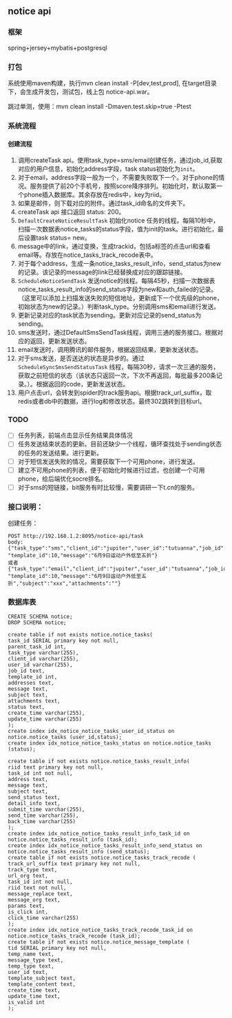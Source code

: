 ## notice api

### 框架
spring+jersey+mybatis+postgresql

### 打包

系统使用maven构建，执行mvn clean install -P[dev,test,prod], 在target目录下，会生成开发包，测试包，线上包 notice-api.war。

跳过单测，使用：mvn clean install  -Dmaven.test.skip=true -Ptest

### 系统流程
#### 创建流程
1. 调用createTask api。使用task_type=sms/email创建任务，通过job_id,获取对应的用户信息，初始化address字段，task status初始化为`init`。
2. 对于email，address字段一般为一个，不需要失败取下一个。对于phone的情况。服务提供了前20个手机号，按照score降序排列。初始化时，默认取第一个phone插入数据库。其余存放在redis中，key为riid。
3. 如果是邮件，则下载对应的附件。通过task_id命名的文件夹下。
4. createTask api 接口返回 status: 200。
5. `DefaultCreateNoticeResultTask` 初始化notice 任务的线程。每隔10秒中，扫描一次数据表notice_tasks的status字段，值为init的task。进行初始化，最后设置task status= new。
6. message中的link，通过变换，生成trackid，包括a标签的点击url和查看email等。存放在notice_tasks_track_recode表中。
7. 对于每个address，生成一条notice_tasks_result_info，send_status为new的记录。该记录的message的link已经替换成对应的跟踪链接。
8. `ScheduleNoticeSendTask` 发送notice的线程。每隔45秒，扫描一次数据表notice_tasks_result_info的send_status字段为new和auth_failed的记录。（这里可以添加上扫描发送失败的短信地址，更新成下一个优先级的phone，初始状态为new的记录。）判断task_type。分别调用sms和email进行发送。
9. 更新记录对应的task状态为sending。更新对应记录的send_status为sending。
10. sms发送时，通过DefaultSmsSendTask线程，调用三通的服务接口。根据对应的返回，更新发送状态。
11. email发送时，调用腾讯的邮件服务，根据返回结果，更新发送状态。
12. 对于sms发送，是否送达的状态是异步的。通过`ScheduleSyncSmsSendStatusTask` 线程，每隔30秒，请求一次三通的服务，获取之前短信的状态（该状态只返回一次，下次不再返回，每批最多200条记录。）。根据返回的code，更新发送状态。
13. 用户点击url，会转发到spider的track服务api。根据track_url_suffix，取redis或者db中的数据，进行log和修改状态。最终302跳转到目标url。


### TODO

- [ ] 任务列表，前端点击显示任务结果具体情况
- [ ] 任务发送结束状态的更新。目前还缺少一个线程，循环查找处于sending状态的任务的发送结果。进行更新。
- [ ] 对于短信发送失败的情况，需要获取下一个可用phone，进行发送。
- [ ] 建立不可用phone的列表，便于初始化时候进行过滤，也创建一个可用phone，给后端优化socre排名。
- [ ] 对于sms的短链接，bit服务有时比较慢，需要调研一下t.cn的服务。

### 接口说明：

创建任务：

	POST http://192.168.1.2:8095/notice-api/task
	body:
	{"task_type":"sms","client_id":"jupiter","user_id":"tutuanna","job_id":"xxx",
	"template_id":10,"message":"6月9日运动户外低至五折"}
	或者	
	{"task_type":"email","client_id":"jupiter","user_id":"tutuanna","job_id":"xxx",
	"template_id":10,"message":"6月9日运动户外低至五折","subject":"xxx","attachments":""}





### 数据库表
	CREATE SCHEMA notice;
	DROP SCHEMA notice;
	
	create table if not exists notice.notice_tasks(
	task_id SERIAL primary key not null,
	parent_task_id int,
	task_type varchar(255),
	client_id varchar(255),
	user_id varchar(255),
	job_id text,
	template_id int,
	addresses text,
	message text,
	subject text,
	attachments text,
	status text,
	create_time varchar(255),
	update_time varchar(255)
	);
	create index idx_notice_notice_tasks_user_id_status on notice.notice_tasks (user_id,status);
	create index idx_notice_notice_tasks_status on notice.notice_tasks (status);

	create table if not exists notice.notice_tasks_result_info(
	riid text primary key not null,
	task_id int not null,
	address text,
	message text,
	subject text,
	send_status text,
	detail_info text,
	submit_time varchar(255),
	send_time varchar(255),
	back_time varchar(255)
	);
	create index idx_notice_notice_tasks_result_info_task_id on notice.notice_tasks_result_info (task_id);
	create index idx_notice_notice_tasks_result_info_send_status on notice.notice_tasks_result_info (send_status);
	create table if not exists notice.notice_tasks_track_recode (
	track_url_suffix text primary key not null,
	track_type text,
	url_org text,
	task_id int not null,
	riid text not null,
	message_replace text,
	message_org text,
	params text,
	is_click int,
	click_time varchar(255)
	);
	create index idx_notice_notice_tasks_track_recode_task_id on notice.notice_tasks_track_recode (task_id);
	create table if not exists notice.notice_message_template (
	tid SERIAL primary key not null,
	temp_name text,
	message_type text,
	temp_type text,
	user_id text,
	template_subject text,
	template_content text,
	create_time text,
	update_time text,
	is_valid int
	);
	